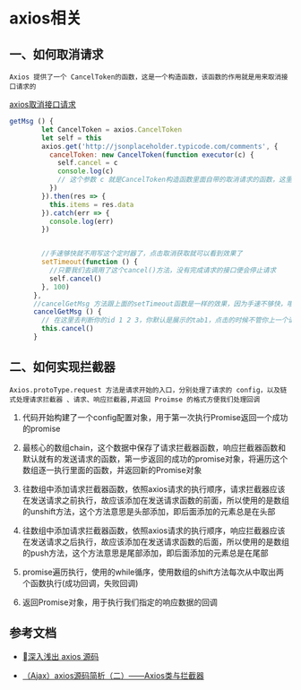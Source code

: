 # axios相关

## 一、如何取消请求

    Axios 提供了一个 CancelToken的函数，这是一个构造函数，该函数的作用就是用来取消接口请求的
[axios取消接口请求](https://www.jianshu.com/p/22b49e6ad819)

```javascript
getMsg () {
        let CancelToken = axios.CancelToken
        let self = this
        axios.get('http://jsonplaceholder.typicode.com/comments', {
          cancelToken: new CancelToken(function executor(c) {
            self.cancel = c
            console.log(c)
            // 这个参数 c 就是CancelToken构造函数里面自带的取消请求的函数，这里把该函数当参数用
          })
        }).then(res => {
          this.items = res.data
        }).catch(err => {
          console.log(err)
        })


        //手速够快就不用写这个定时器了，点击取消获取就可以看到效果了
        setTimeout(function () {
          //只要我们去调用了这个cancel()方法，没有完成请求的接口便会停止请求
          self.cancel()
        }, 100)
      },
      //cancelGetMsg 方法跟上面的setTimeout函数是一样的效果，因为手速不够快，哦不，是因为网速太快，导致我来不及点取消获取按钮，数据就获取成功了
      cancelGetMsg () {
        // 在这里去判断你的id 1 2 3，你默认是展示的tab1，点击的时候不管你上一个请求有没有执行完都去调用这个cancel()，
        this.cancel()
      }
```

## 二、如何实现拦截器

    Axios.protoType.request 方法是请求开始的入口，分别处理了请求的 config，以及链式处理请求拦截器 、请求、响应拦截器,并返回 Proimse 的格式方便我们处理回调

1. 代码开始构建了一个config配置对象，用于第一次执行Promise返回一个成功的promise

2. 最核心的数组chain，这个数据中保存了请求拦截器函数，响应拦截器函数和默认就有的发送请求的函数，第一步返回的成功的promise对象，将遍历这个数组逐一执行里面的函数，并返回新的Promise对象

3. 往数组中添加请求拦截器函数，依照axios请求的执行顺序，请求拦截器应该在发送请求之前执行，故应该添加在发送请求函数的前面，所以使用的是数组的unshift方法，这个方法意思是头部添加，即后面添加的元素总是在头部

4. 往数组中添加请求拦截器函数，依照axios请求的执行顺序，响应拦截器应该在发送请求之后执行，故应该添加在发送请求函数的后面，所以使用的是数组的push方法，这个方法意思是尾部添加，即后面添加的元素总是在尾部

5. promise遍历执行，使用的while循序，使用数组的shift方法每次从中取出两个函数执行(成功回调，失败回调)

6. 返回Promise对象，用于执行我们指定的响应数据的回调

## 参考文档

- [深入浅出 axios 源码](https://zhuanlan.zhihu.com/p/37962469)

- [（Ajax）axios源码简析（二）——Axios类与拦截器](https://segmentfault.com/a/1190000016170014)